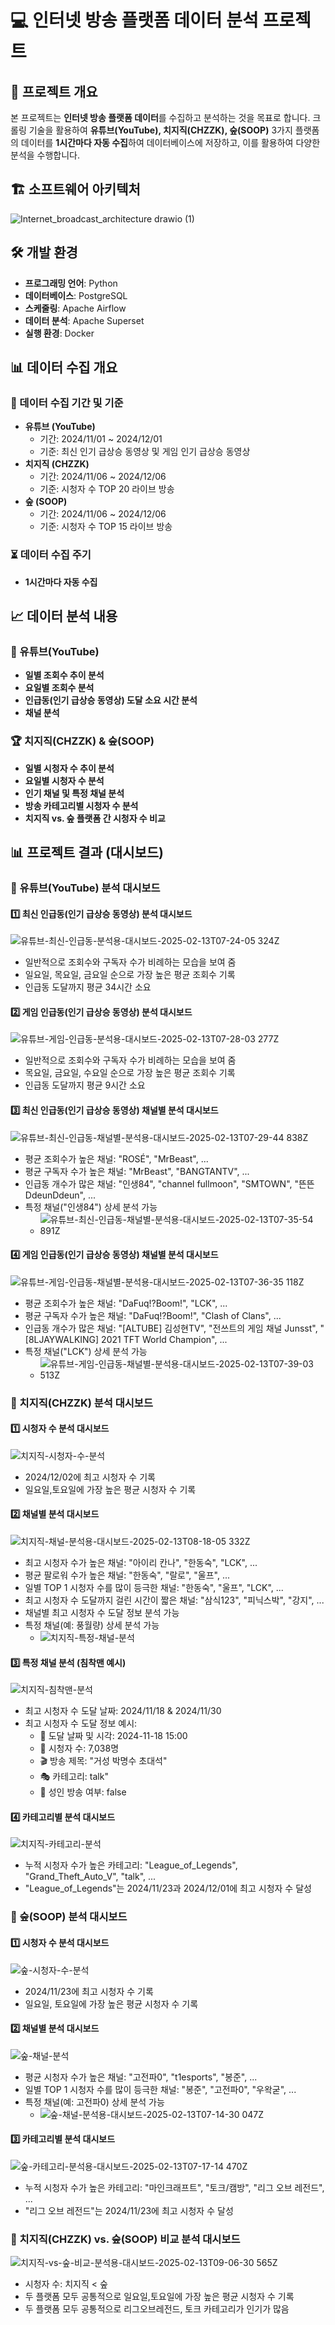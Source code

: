 # 💻 인터넷 방송 플랫폼 데이터 분석 프로젝트

## 📌 프로젝트 개요
본 프로젝트는 **인터넷 방송 플랫폼 데이터**를 수집하고 분석하는 것을 목표로 합니다. 
크롤링 기술을 활용하여 **유튜브(YouTube), 치지직(CHZZK), 숲(SOOP)** 3가지 플랫폼의 데이터를 **1시간마다 자동 수집**하여 데이터베이스에 저장하고, 이를 활용하여 다양한 분석을 수행합니다.



## 🏗️ 소프트웨어 아키텍처
![Internet_broadcast_architecture drawio (1)](https://github.com/user-attachments/assets/132857c4-ff7b-49e3-92a1-e7af1c0c219b)



## 🛠️ 개발 환경
- **프로그래밍 언어**: Python
- **데이터베이스**: PostgreSQL
- **스케줄링**: Apache Airflow
- **데이터 분석**: Apache Superset
- **실행 환경**: Docker



## 📊 데이터 수집 개요
### 📅 데이터 수집 기간 및 기준
- **유튜브 (YouTube)**
  - 기간: 2024/11/01 ~ 2024/12/01
  - 기준: 최신 인기 급상승 동영상 및 게임 인기 급상승 동영상
- **치지직 (CHZZK)**
  - 기간: 2024/11/06 ~ 2024/12/06
  - 기준: 시청자 수 TOP 20 라이브 방송
- **숲 (SOOP)**
  - 기간: 2024/11/06 ~ 2024/12/06
  - 기준: 시청자 수 TOP 15 라이브 방송

### ⏳ 데이터 수집 주기
- **1시간마다 자동 수집**



## 📈 데이터 분석 내용
### 🎥 유튜브(YouTube)
- **일별 조회수 추이 분석**
- **요일별 조회수 분석**
- **인급동(인기 급상승 동영상) 도달 소요 시간 분석**
- **채널 분석**

### 🏆 치지직(CHZZK) & 숲(SOOP)
- **일별 시청자 수 추이 분석**
- **요일별 시청자 수 분석**
- **인기 채널 및 특정 채널 분석**
- **방송 카테고리별 시청자 수 분석**
- **치지직 vs. 숲 플랫폼 간 시청자 수 비교**



## 📊 프로젝트 결과 (대시보드)
### 📌 유튜브(YouTube) 분석 대시보드
#### 1️⃣ 최신 인급동(인기 급상승 동영상) 분석 대시보드
![유튜브-최신-인급동-분석용-대시보드-2025-02-13T07-24-05 324Z](https://github.com/user-attachments/assets/eba635a2-b982-4200-a025-a5d43039457f)
- 일반적으로 조회수와 구독자 수가 비례하는 모습을 보여 줌
- 일요일, 목요일, 금요일 순으로 가장 높은 평균 조회수 기록
- 인급동 도달까지 평균 34시간 소요

#### 2️⃣ 게임 인급동(인기 급상승 동영상) 분석 대시보드
![유튜브-게임-인급동-분석용-대시보드-2025-02-13T07-28-03 277Z](https://github.com/user-attachments/assets/dd6e056a-d5fd-4237-a88b-78f9349dfd9e)
- 일반적으로 조회수와 구독자 수가 비례하는 모습을 보여 줌
- 목요일, 금요일, 수요일 순으로 가장 높은 평균 조회수 기록
- 인급동 도달까지 평균 9시간 소요

#### 3️⃣ 최신 인급동(인기 급상승 동영상) 채널별 분석 대시보드
![유튜브-최신-인급동-채널별-분석용-대시보드-2025-02-13T07-29-44 838Z](https://github.com/user-attachments/assets/8eb0bfd1-49b5-41c1-9880-d5eb0d69ad3f)
- 평균 조회수가 높은 채널: "ROSÉ", "MrBeast", ...
- 평균 구독자 수가 높은 채널: "MrBeast", "BANGTANTV", ...
- 인급동 개수가 많은 채널: "인생84", "channel fullmoon", "SMTOWN", "뜬뜬 DdeunDdeun", ...
- 특정 채널("인생84") 상세 분석 가능
  - ![유튜브-최신-인급동-채널별-분석용-대시보드-2025-02-13T07-35-54 891Z](https://github.com/user-attachments/assets/56f7785e-7d43-4f9e-8782-2c6e5a99a60f)

#### 4️⃣ 게임 인급동(인기 급상승 동영상) 채널별 분석 대시보드
![유튜브-게임-인급동-채널별-분석용-대시보드-2025-02-13T07-36-35 118Z](https://github.com/user-attachments/assets/08f227f1-0319-4560-a621-7d1fc34befe3)
- 평균 조회수가 높은 채널: "DaFuq!?Boom!", "LCK", ...
- 평균 구독자 수가 높은 채널: "DaFuq!?Boom!", "Clash of Clans", ...
- 인급동 개수가 많은 채널: "[ALTUBE] 김성현TV", "전쓰트의 게임 채널 Junsst", "[8LJAYWALKING] 2021 TFT World Champion", ...
- 특정 채널("LCK") 상세 분석 가능
  - ![유튜브-게임-인급동-채널별-분석용-대시보드-2025-02-13T07-39-03 513Z](https://github.com/user-attachments/assets/a94d0154-6e15-433e-ad11-369cfa4f94e7)



### 📌 치지직(CHZZK) 분석 대시보드
#### 1️⃣ 시청자 수 분석 대시보드
![치지직-시청자-수-분석](https://github.com/user-attachments/assets/0c71d6ea-03a0-42fe-b669-224476c03b10)
- 2024/12/02에 최고 시청자 수 기록
- 일요일,토요일에 가장 높은 평균 시청자 수 기록

#### 2️⃣ 채널별 분석 대시보드
![치지직-채널-분석용-대시보드-2025-02-13T08-18-05 332Z](https://github.com/user-attachments/assets/7e249299-29a5-48c4-9146-30443e238c10)
- 최고 시청자 수가 높은 채널: "아이리 칸나", "한동숙", "LCK", ...
- 평균 팔로워 수가 높은 채널: "한동숙", "랄로", "울프", ...
- 일별 TOP 1 시청자 수를 많이 등극한 채널: "한동숙", "울프", "LCK", ...
- 최고 시청자 수 도달까지 걸린 시간이 짧은 채널: "삼식123", "피닉스박", "강지", ...
- 채널별 최고 시청자 수 도달 정보 분석 가능
- 특정 채널(예: 풍월량) 상세 분석 가능
  - ![치지직-특정-채널-분석](https://github.com/user-attachments/assets/4bf8cc1f-d5e3-47f9-af96-cdde11106508)

#### 3️⃣ 특정 채널 분석 (침착맨 예시)
![치지직-침착맨-분석](https://github.com/user-attachments/assets/1f37f6b6-d341-4b69-9ae2-365c2a664b2e)
- 최고 시청자 수 도달 날짜: 2024/11/18 & 2024/11/30
- 최고 시청자 수 도달 정보 예시:
  - 📌 도달 날짜 및 시각: 2024-11-18 15:00
  - 👀 시청자 수: 7,038명
  - 🎬 방송 제목: "거성 박명수 초대석"
  - 🎭 카테고리: talk"
  - 🚫 성인 방송 여부: false

#### 4️⃣ 카테고리별 분석 대시보드
![치지직-카테고리-분석](https://github.com/user-attachments/assets/0257ab38-29b4-47cd-b955-2c1f0a3a4fdb)
- 누적 시청자 수가 높은 카테고리: "League_of_Legends", "Grand_Theft_Auto_V", "talk", ...
- "League_of_Legends"는 2024/11/23과 2024/12/01에 최고 시청자 수 달성



### 📌 숲(SOOP) 분석 대시보드
#### 1️⃣ 시청자 수 분석 대시보드
![숲-시청자-수-분석](https://github.com/user-attachments/assets/3f543f53-ee0c-4c6f-b385-d5607e364104)
- 2024/11/23에 최고 시청자 수 기록
- 일요일, 토요일에 가장 높은 평균 시청자 수 기록

#### 2️⃣ 채널별 분석 대시보드
![숲-채널-분석](https://github.com/user-attachments/assets/ec1f929a-9cfd-47ea-9e13-b67a4ad33e50)
- 평균 시청자 수가 높은 채널: "고전파0", "t1esports", "봉준", ...
- 일별 TOP 1 시청자 수를 많이 등극한 채널: "봉준", "고전파0", "우왁굳", ...
- 특정 채널(예: 고전파0) 상세 분석 가능
  - ![숲-채널-분석용-대시보드-2025-02-13T07-14-30 047Z](https://github.com/user-attachments/assets/daddf9c0-8fe9-412f-9e86-9a6f2e0b5ce6)

#### 3️⃣ 카테고리별 분석 대시보드
![숲-카테고리-분석용-대시보드-2025-02-13T07-17-14 470Z](https://github.com/user-attachments/assets/b463edd5-80a6-4cbc-96c5-156e4a574359)
- 누적 시청자 수가 높은 카테고리: "마인크래프트", "토크/캠방", "리그 오브 레전드", ...
- "리그 오브 레전드"는 2024/11/23에 최고 시청자 수 달성

### 📌 치지직(CHZZK) vs. 숲(SOOP) 비교 분석 대시보드
![치지직-vs-숲-비교-분석용-대시보드-2025-02-13T09-06-30 565Z](https://github.com/user-attachments/assets/513b17e9-26ef-4eab-a261-947789041056)
- 시청자 수: 치지직 < 숲
- 두 플랫폼 모두 공통적으로 일요일,토요일에 가장 높은 평균 시청자 수 기록
- 두 플랫폼 모두 공통적으로 리그오브레전드, 토크 카테고리가 인기가 많음
